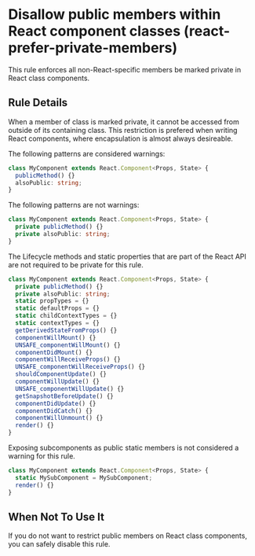 # Disallow public members within React component classes (react-prefer-private-members)

This rule enforces all non-React-specific members be marked private in React class components.

## Rule Details

When a member of class is marked private, it cannot be accessed from outside of its containing class. This restriction is prefered when writing React components, where encapsulation is almost always desireable.

The following patterns are considered warnings:

```ts
class MyComponent extends React.Component<Props, State> {
  publicMethod() {}
  alsoPublic: string;
}
```

The following patterns are not warnings:
```ts
class MyComponent extends React.Component<Props, State> {
  private publicMethod() {}
  private alsoPublic: string;
}
```

The Lifecycle methods and static properties that are part of the React API are not required to be private for this rule.

```ts
class MyComponent extends React.Component<Props, State> {
  private publicMethod() {}
  private alsoPublic: string;
  static propTypes = {}
  static defaultProps = {}
  static childContextTypes = {}
  static contextTypes = {}
  getDerivedStateFromProps() {}
  componentWillMount() {}
  UNSAFE_componentWillMount() {}
  componentDidMount() {}
  componentWillReceiveProps() {}
  UNSAFE_componentWillReceiveProps() {}
  shouldComponentUpdate() {}
  componentWillUpdate() {}
  UNSAFE_componentWillUpdate() {}
  getSnapshotBeforeUpdate() {}
  componentDidUpdate() {}
  componentDidCatch() {}
  componentWillUnmount() {}
  render() {}
}
```

Exposing subcomponents as public static members is not considered a warning for this rule.

```ts
class MyComponent extends React.Component<Props, State> {
  static MySubComponent = MySubComponent;
  render() {}
}
```

## When Not To Use It

If you do not want to restrict public members on React class components, you can safely disable this rule.

